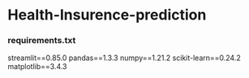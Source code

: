 # Health-Insurence-prediction
### requirements.txt
streamlit==0.85.0
pandas==1.3.3
numpy==1.21.2
scikit-learn==0.24.2
matplotlib==3.4.3
